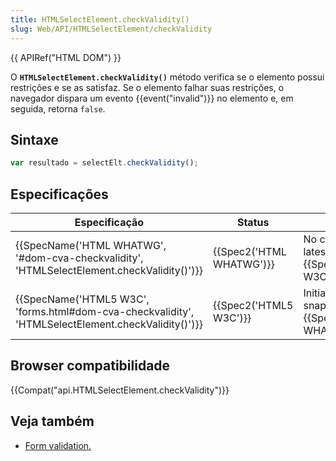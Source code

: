 ```yaml
---
title: HTMLSelectElement.checkValidity()
slug: Web/API/HTMLSelectElement/checkValidity
---
```

{{ APIRef("HTML DOM") }}

O **`HTMLSelectElement.checkValidity()`** método verifica se o elemento possui restrições e se as satisfaz. Se o elemento falhar suas restrições, o navegador dispara um evento {{event("invalid")}} no elemento e, em seguida, retorna `false`.

## Sintaxe

```js
var resultado = selectElt.checkValidity();
```

## Especificações

| Especificação                                                                                                                        | Status                           | Comentário                                                             |
| ------------------------------------------------------------------------------------------------------------------------------------ | -------------------------------- | ---------------------------------------------------------------------- |
| {{SpecName('HTML WHATWG', '#dom-cva-checkvalidity', 'HTMLSelectElement.checkValidity()')}}             | {{Spec2('HTML WHATWG')}} | No change since the latest snapshot, {{SpecName('HTML5 W3C')}}. |
| {{SpecName('HTML5 W3C', 'forms.html#dom-cva-checkvalidity', 'HTMLSelectElement.checkValidity()')}} | {{Spec2('HTML5 W3C')}}     | Initial definition, snapshot of {{SpecName('HTML WHATWG')}}   |

## Browser compatibilidade

{{Compat("api.HTMLSelectElement.checkValidity")}}

## Veja também

- [Form validation.](/pt-BR/docs/Web/Guide/HTML/HTML5/Constraint_validation)
